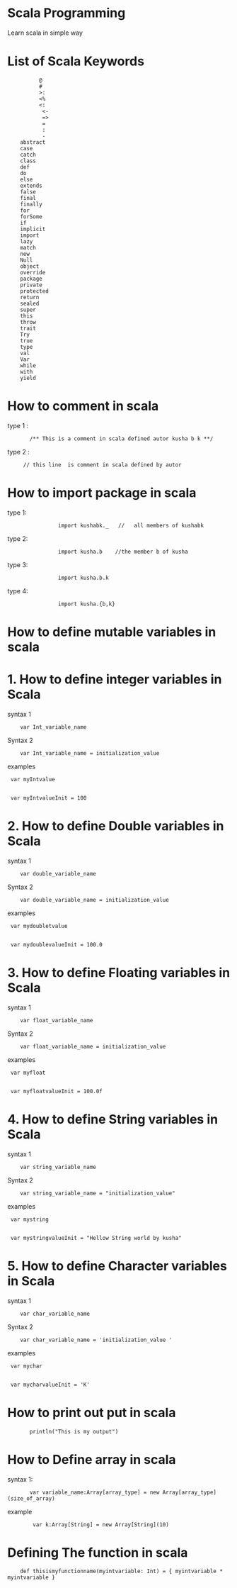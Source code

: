 # Scala Programming
Learn scala in simple way 


# List of Scala Keywords

              @
              #
              >:
              <%
              <:
               <-
               =>
               =
               :
               -
        abstract
        case
        catch
        class
        def
        do
        else
        extends
        false
        final
        finally
        for
        forSome
        if
        implicit
        import
        lazy
        match
        new
        Null
        object
        override
        package
        private
        protected
        return
        sealed
        super
        this
        throw
        trait
        Try
        true
        type
        val
        Var
        while
        with
        yield
       


# How to comment in scala 

type 1 :

        
           /** This is a comment in scala defined autor kusha b k **/
           

type 2 :
        
         // this line  is comment in scala defined by autor 




# How to import package in scala 
 
type 1:
         
                    import kushabk._   //	all members of kushabk       

type 2:
          
                    import kusha.b    //the member b of kusha

type 3:
                
                    import kusha.b.k        

type 4:
              
                    import kusha.{b,k}



# How to define  mutable variables in scala 

# 1. How to define integer   variables in Scala


syntax 1 

        var Int_variable_name
        
        
Syntax 2 
       
        var Int_variable_name = initialization_value 


examples  

     var myIntvalue


     var myIntvalueInit = 100
   
   
# 2. How to define Double  variables in Scala

syntax 1 

        var double_variable_name
        
        
Syntax 2 
       
        var double_variable_name = initialization_value 


examples  

     var mydoubletvalue


     var mydoublevalueInit = 100.0
     
   
   
# 3. How to define Floating  variables in Scala


syntax 1 

        var float_variable_name
        
        
Syntax 2 
       
        var float_variable_name = initialization_value 


examples  

     var myfloat


     var myfloatvalueInit = 100.0f
     
   
# 4. How to define String  variables in Scala

syntax 1 

        var string_variable_name
        
        
Syntax 2 
       
        var string_variable_name = "initialization_value" 


examples  

     var mystring


     var mystringvalueInit = "Hellow String world by kusha"
     


# 5. How to define Character  variables in Scala

syntax 1 

        var char_variable_name
        
        
Syntax 2 
       
        var char_variable_name = 'initialization_value '


examples  

     var mychar


     var mycharvalueInit = 'K'

# How to print out put in scala
  
          
           println("This is my output")
     
     
# How to Define array in scala

  syntax 1:
         
           var variable_name:Array[array_type] = new Array[array_type] (size_of_array)
  
  example 
      
            var k:Array[String] = new Array[String](10)
     
     
# Defining The function in scala
       
       
        def thisismyfunctionname(myintvariable: Int) = { myintvariable * myintvariable }



